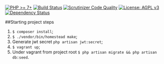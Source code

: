 
[![PHP >= 7+](https://img.shields.io/badge/php-%3E%3D%207-8892BF.svg?style=flat-square)](https://php.net/)
[![Build Status](https://api.travis-ci.org/nixsolutions/laravel-api-boilerplate.png?branch=master)](https://api.travis-ci.org/nixsolutions/laravel-api-boilerplate.png)
[![Scrutinizer Code Quality](https://scrutinizer-ci.com/g/nixsolutions/laravel-api-boilerplate/badges/quality-score.png)](https://scrutinizer-ci.com/g/nixsolutions/laravel-api-boilerplate/?branch=master)
[![License: AGPL v3](https://img.shields.io/badge/License-AGPL%20v3-blue.svg?style=flat-square)](http://www.gnu.org/licenses/agpl-3.0)
[![Dependency Status](https://www.versioneye.com/user/projects/58c6d1f87a7954003a3cacfc/badge.svg?style=flat-square)](https://www.versioneye.com/user/projects/58c6d1f87a7954003a3cacfc)

##Starting project steps

1. `$ composer install`;
2. `$ ./vendor/bin/homestead make`;
3. Generate jwt secret `php artisan jwt:secret`;
4. `$ vagrant up`;
5. Under vagrant from project root `$ php artisan migrate && php artisan db:seed`.
